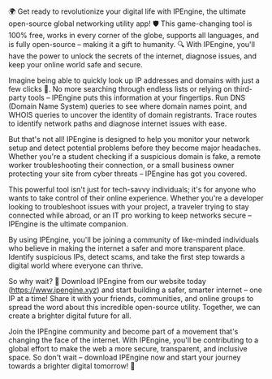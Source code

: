 🌍 Get ready to revolutionize your digital life with IPEngine, the ultimate open-source global networking utility app! 🛡️ This game-changing tool is 100% free, works in every corner of the globe, supports all languages, and is fully open-source – making it a gift to humanity. 🔍 With IPEngine, you'll have the power to unlock the secrets of the internet, diagnose issues, and keep your online world safe and secure.

Imagine being able to quickly look up IP addresses and domains with just a few clicks 📡. No more searching through endless lists or relying on third-party tools – IPEngine puts this information at your fingertips. Run DNS (Domain Name System) queries to see where domain names point, and WHOIS queries to uncover the identity of domain registrants. Trace routes to identify network paths and diagnose internet issues with ease.

But that's not all! IPEngine is designed to help you monitor your network setup and detect potential problems before they become major headaches. Whether you're a student checking if a suspicious domain is fake, a remote worker troubleshooting their connection, or a small business owner protecting your site from cyber threats – IPEngine has got you covered.

This powerful tool isn't just for tech-savvy individuals; it's for anyone who wants to take control of their online experience. Whether you're a developer looking to troubleshoot issues with your project, a traveler trying to stay connected while abroad, or an IT pro working to keep networks secure – IPEngine is the ultimate companion.

By using IPEngine, you'll be joining a community of like-minded individuals who believe in making the internet a safer and more transparent place. Identify suspicious IPs, detect scams, and take the first step towards a digital world where everyone can thrive.

So why wait? 🚀 Download IPEngine from our website today (https://www.ipengine.xyz) and start building a safer, smarter internet – one IP at a time! Share it with your friends, communities, and online groups to spread the word about this incredible open-source utility. Together, we can create a brighter digital future for all.

Join the IPEngine community and become part of a movement that's changing the face of the internet. With IPEngine, you'll be contributing to a global effort to make the web a more secure, transparent, and inclusive space. So don't wait – download IPEngine now and start your journey towards a brighter digital tomorrow! 🌟